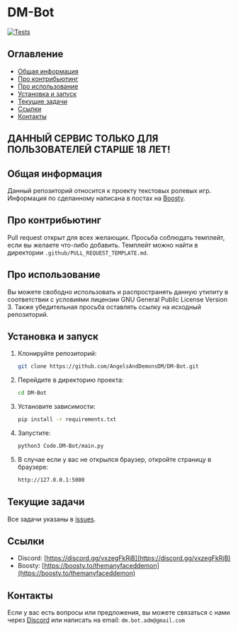# DM-Bot

[![Tests](https://github.com/AngelsAndDemonsDM/DM-Bot/actions/workflows/unittest.yml/badge.svg?branch=master)](https://github.com/AngelsAndDemonsDM/DM-Bot/actions/workflows/unittest.yml)

## Оглавление
- [Общая информация](#общая-информация)
- [Про контрибьютинг](#про-контрибьютинг)
- [Про использование](#про-использование)
- [Установка и запуск](#установка-и-запуск)
- [Текущие задачи](#текущие-задачи)
- [Ссылки](#ссылки)
- [Контакты](#контакты)

## ДАННЫЙ СЕРВИС ТОЛЬКО ДЛЯ ПОЛЬЗОВАТЕЛЕЙ СТАРШЕ 18 ЛЕТ!

## Общая информация
Данный репозиторий относится к проекту текстовых ролевых игр. Информация по сделанному написана в постах на [Boosty](https://boosty.to/themanyfaceddemon).

## Про контрибьютинг
Pull request открыт для всех желающих. Просьба соблюдать темплейт, если вы желаете что-либо добавить. Темплейт можно найти в директории `.github/PULL_REQUEST_TEMPLATE.md`.

## Про использование
Вы можете свободно использовать и распространять данную утилиту в соответствии с условиями лицензии GNU General Public License Version 3. Также убедительная просьба оставлять ссылку на исходный репозиторий.

## Установка и запуск
1. Клонируйте репозиторий:
    ```sh
    git clone https://github.com/AngelsAndDemonsDM/DM-Bot.git
    ```

2. Перейдите в директорию проекта:
    ```sh
    cd DM-Bot
    ```

3. Установите зависимости:
    ```sh
    pip install -r requirements.txt
    ```

4. Запустите:
    ```sh
    python3 Code.DM-Bot/main.py
    ```

5. В случае если у вас не открылся браузер, откройте страницу в браузере: 
    ```sh
    http://127.0.0.1:5000
    ```

## Текущие задачи
Все задачи указаны в [issues](https://github.com/AngelsAndDemonsDM/DM-Bot/issues).

## Ссылки
- Discord: [https://discord.gg/vxzegFkRjB](https://discord.gg/vxzegFkRjB)  
- Boosty: [https://boosty.to/themanyfaceddemon](https://boosty.to/themanyfaceddemon)

## Контакты
Если у вас есть вопросы или предложения, вы можете связаться с нами через [Discord](https://discord.gg/vxzegFkRjB) или написать на email: `dm.bot.adm@gmail.com`
